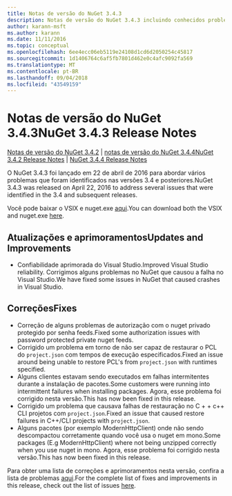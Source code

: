 ```yaml
---
title: Notas de versão do NuGet 3.4.3
description: Notas de versão do NuGet 3.4.3 incluindo conhecidos problemas, correções de bugs, recursos adicionados e DCRs.
author: karann-msft
ms.author: karann
ms.date: 11/11/2016
ms.topic: conceptual
ms.openlocfilehash: 6ee4ecc06eb5119e24108d1cd6d2050254c45817
ms.sourcegitcommit: 1d1406764c6af5fb7801d462e0c4afc9092fa569
ms.translationtype: MT
ms.contentlocale: pt-BR
ms.lasthandoff: 09/04/2018
ms.locfileid: "43549159"
---
```

# <a name="nuget-343-release-notes"></a><span data-ttu-id="2ddda-103">Notas de versão do NuGet 3.4.3</span><span class="sxs-lookup"><span data-stu-id="2ddda-103">NuGet 3.4.3 Release Notes</span></span>

<span data-ttu-id="2ddda-104">[Notas de versão do NuGet 3.4.2](../release-notes/nuget-3.4.2.md) | [notas de versão do NuGet 3.4.4](../release-notes/nuget-3.4.4.md)</span><span class="sxs-lookup"><span data-stu-id="2ddda-104">[NuGet 3.4.2 Release Notes](../release-notes/nuget-3.4.2.md) | [NuGet 3.4.4 Release Notes](../release-notes/nuget-3.4.4.md)</span></span>

<span data-ttu-id="2ddda-105">O NuGet 3.4.3 foi lançado em 22 de abril de 2016 para abordar vários problemas que foram identificados nas versões 3.4 e posteriores.</span><span class="sxs-lookup"><span data-stu-id="2ddda-105">NuGet 3.4.3 was released on April 22, 2016 to address several issues that were identified in the 3.4 and subsequent releases.</span></span>

<span data-ttu-id="2ddda-106">Você pode baixar o VSIX e nuget.exe [aqui](https://dist.nuget.org/index.html).</span><span class="sxs-lookup"><span data-stu-id="2ddda-106">You can download both the VSIX and nuget.exe [here](https://dist.nuget.org/index.html).</span></span>

## <a name="updates-and-improvements"></a><span data-ttu-id="2ddda-107">Atualizações e aprimoramentos</span><span class="sxs-lookup"><span data-stu-id="2ddda-107">Updates and Improvements</span></span>

* <span data-ttu-id="2ddda-108">Confiabilidade aprimorada do Visual Studio.</span><span class="sxs-lookup"><span data-stu-id="2ddda-108">Improved Visual Studio reliability.</span></span> <span data-ttu-id="2ddda-109">Corrigimos alguns problemas no NuGet que causou a falha no Visual Studio.</span><span class="sxs-lookup"><span data-stu-id="2ddda-109">We have fixed some issues in NuGet that caused crashes in Visual Studio.</span></span>

## <a name="fixes"></a><span data-ttu-id="2ddda-110">Correções</span><span class="sxs-lookup"><span data-stu-id="2ddda-110">Fixes</span></span>

* <span data-ttu-id="2ddda-111">Correção de alguns problemas de autorização com o nuget privado protegido por senha feeds.</span><span class="sxs-lookup"><span data-stu-id="2ddda-111">Fixed some authorization issues with password protected private nuget feeds.</span></span>
* <span data-ttu-id="2ddda-112">Corrigido um problema em torno de não ser capaz de restaurar o PCL do `project.json` com tempos de execução especificados.</span><span class="sxs-lookup"><span data-stu-id="2ddda-112">Fixed an issue around being unable to restore PCL's from `project.json` with runtimes specified.</span></span>
* <span data-ttu-id="2ddda-113">Alguns clientes estavam sendo executados em falhas intermitentes durante a instalação de pacotes.</span><span class="sxs-lookup"><span data-stu-id="2ddda-113">Some customers were running into intermittent failures when installing packages.</span></span> <span data-ttu-id="2ddda-114">Agora, esse problema foi corrigido nesta versão.</span><span class="sxs-lookup"><span data-stu-id="2ddda-114">This has now been fixed in this release.</span></span>
* <span data-ttu-id="2ddda-115">Corrigido um problema que causava falhas de restauração no C + + c++ CLI projetos com `project.json`.</span><span class="sxs-lookup"><span data-stu-id="2ddda-115">Fixed an issue that caused restore failures in C++/CLI projects with `project.json`.</span></span>
* <span data-ttu-id="2ddda-116">Alguns pacotes (por exemplo ModernHttpClient) onde não sendo descompactou corretamente quando você usa o nuget em mono.</span><span class="sxs-lookup"><span data-stu-id="2ddda-116">Some packages (E.g ModernHttpClient) where not being unzipped correctly when you use nuget in mono.</span></span> <span data-ttu-id="2ddda-117">Agora, esse problema foi corrigido nesta versão.</span><span class="sxs-lookup"><span data-stu-id="2ddda-117">This has now been fixed in this release.</span></span>

<span data-ttu-id="2ddda-118">Para obter uma lista de correções e aprimoramentos nesta versão, confira a lista de problemas [aqui](https://github.com/NuGet/Home/issues?q=is%3Aissue+milestone%3A3.4.3+is%3Aclosed).</span><span class="sxs-lookup"><span data-stu-id="2ddda-118">For the complete list of fixes and improvements in this release, check out the list of issues [here](https://github.com/NuGet/Home/issues?q=is%3Aissue+milestone%3A3.4.3+is%3Aclosed).</span></span>